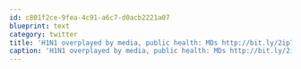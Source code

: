 ```yaml
---
id: c801f2ce-9fea-4c91-a6c7-d0acb2221a07
blueprint: text
category: twitter
title: 'H1N1 overplayed by media, public health: MDs http://bit.ly/2ip7lG #h1n1'
caption: 'H1N1 overplayed by media, public health: MDs http://bit.ly/2ip7lG <span class="hashtag hashtag_local">#<a href="http://tweettemp.darylchymko.ca/?tag=h1n1">h1n1</a>'
---
```

